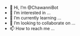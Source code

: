 - 👋 Hi, I’m @ChawanniBot
- 👀 I’m interested in ...
- 🌱 I’m currently learning ...
- 💞️ I’m looking to collaborate on ...
- 📫 How to reach me ...

<!---
ChawanniBot/ChawanniBot is a ✨ special ✨ repository because its `README.md` (this file) appears on your GitHub profile.
You can click the Preview link to take a look at your changes.
--->

